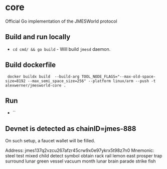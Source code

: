 # core
Official Go implementation of the JMESWorld protocol


## Build and run locally

-  `cd cmd/ && go build` - Will build `jmesd` daemon.

## Build dockerfile 

` docker buildx build  --build-arg TOOL_NODE_FLAGS="--max-old-space-size=8192 --max_semi_space_size=256" --platform linux/arm --push -t alexwerner/jmesworld-core .`
## Run 

- ``


## Devnet is detected as chainID=jmes-888

On such setup, a faucet wallet will be filled. 

Address:   jmes137q2vzcu267afzr45crw9x0e97ykrx5t98z7n0
Mnemonic: steel test mixed child detect symbol obtain rack rail lemon east prosper trap surround lunar green vessel vacuum month lunar brain parade strike fish  

